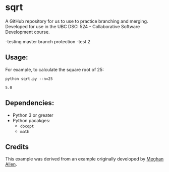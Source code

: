 # sqrt

A GitHub repository for us to use to practice branching and merging. Developed for use in the UBC DSCI 524 - Collaborative Software Development course.

-testing master branch protection
-test 2

## Usage:

For example, to calculate the square root of 25:
```
python sqrt.py --n=25
```

```
5.0
```

## Dependencies:
- Python 3 or greater
- Python pacakges:
  - `docopt`
  - `math`

## Credits

This example was derived from an example originally developed by [Meghan Allen](https://www.cs.ubc.ca/~meghana/).
